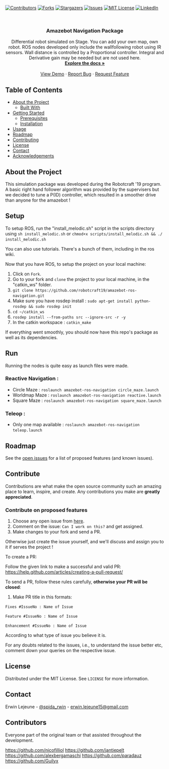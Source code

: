 [![Contributors][contributors-shield]][contributors-url]
[![Forks][forks-shield]][forks-url]
[![Stargazers][stars-shield]][stars-url]
[![Issues][issues-shield]][issues-url]
[![MIT License][license-shield]][license-url]
[![LinkedIn][linkedin-shield]][linkedin-url]

<br />
<p align="center">
  <a href="https://github.com/robotcraft19/amazebot-ros-navigation>
    <img src="res/images/logo_amazebot.png" alt="Logo" width="100" height="100">
  </a>

  <h3 align="center">Amazebot Navigation Package</h3>

  <p align="center">
    Differential robot simulated on Stage. You can add your own map, own robot. ROS nodes developed only include the wallfollowing robot using IR sensors. Wall distance is controlled by a Proportional controller. Integral and Derivative gain may be needed but are not used here.
    <br />
    <a href="https://github.com/robotcraft19/amazebot-ros-navigation"><strong>Explore the docs »</strong></a>
    <br />
    <br />
    <a href="https://github.com/robotcraft19/amazebot-ros-navigation">View Demo</a>
    ·
    <a href="https://github.com/robotcraft19/amazebot-ros-navigation/issues">Report Bug</a>
    ·
    <a href="https://github.com/robotcraft19/amazebot-ros-navigation/issues">Request Feature</a>
  </p>
</p>

## Table of Contents

* [About the Project](#about-the-project)
  * [Built With](#built-with)
* [Getting Started](#getting-started)
  * [Prerequisites](#prerequisites)
  * [Installation](#installation)
* [Usage](#usage)
* [Roadmap](#roadmap)
* [Contributing](#contributing)
* [License](#license)
* [Contact](#contact)
* [Acknowledgements](#acknowledgements)

## About the Project

<p align="center">
  <a href="https://github.com/robotcraft19/amazebot-ros-navigation>
    <img src="res/images/maze.png" alt="Logo" width="300" height="160">
  </a>
</p>

This simulation package was developed during the Robotcraft '19 program. A basic right hand follower algorithm was provided by the supervisers but we decided to tune a P(ID) controller, which resulted in a smoother drive than anyone for the amazebot ! 

## Setup

To setup ROS, run the "install_melodic.sh" script in the scripts directory using `sh install_melodic.sh` or `chmod+x scripts/install_melodic.sh && ./ install_melodic.sh`

You can also use tutorials. There's a bunch of them, including in the ros wiki.

Now that you have ROS, to setup the project on your local machine:

1. Click on `Fork`.
2. Go to your fork and `clone` the project to your local machine, in the "catkin_ws" folder.
3. `git clone https://github.com/robotcraft19/amazebot-ros-navigation.git`
4. Make sure you have rosdep install : `sudo apt-get install python-rosdep && sudo rosdep init`
5. `cd ~/catkin_ws`
6. `rosdep install --from-paths src --ignore-src -r -y`
7. In the catkin workspace : `catkin_make`

If everything went smoothly, you should now have this repo's package as well as its dependencies.

## Run

Running the nodes is quite easy as launch files were made. 

### Reactive Navigation :

- Circle Maze : `roslaunch amazebot-ros-navigation circle_maze.launch`
- Worldmap Maze : `roslaunch amazebot-ros-navigation reactive.launch`
- Square Maze : `roslaunch amazebot-ros-navigation square_maze.launch`

### Teleop :

- Only one map available : `roslaunch amazebot-ros-navigation teleop.launch`

## Roadmap

See the [open issues](https://github.com/robotcraft19/amazebot-ros-navigation/issues) for a list of proposed features (and known issues).

## Contribute

Contributions are what make the open source community such an amazing place to learn, inspire, and create. Any contributions you make are **greatly appreciated**.

### Contribute on proposed features

1. Choose any open issue from [here](https://github.com/robotcraft19/amazebot-ros-navigation/issues). 
2. Comment on the issue: `Can I work on this?` and get assigned.
3. Make changes to your fork and send a PR.

Otherwise just create the issue yourself, and we'll discuss and assign you to it if serves the project !

To create a PR:

Follow the given link to make a successful and valid PR: https://help.github.com/articles/creating-a-pull-request/

To send a PR, follow these rules carefully, **otherwise your PR will be closed**:

1. Make PR title in this formats: 
```
Fixes #IssueNo : Name of Issue
``` 
```
Feature #IssueNo : Name of Issue
```
```
Enhancement #IssueNo : Name of Issue
```

According to what type of issue you believe it is.

For any doubts related to the issues, i.e., to understand the issue better etc, comment down your queries on the respective issue.

## License

Distributed under the MIT License. See `LICENSE` for more information.

## Contact

Erwin Lejeune - [@spida_rwin](https://twitter.com/spida_rwin) - erwin.lejeune15@gmail.com

## Contributors

Everyone part of the original team or that assisted throughout the development.

https://github.com/nicofilliol
https://github.com/jantiepelt
https://github.com/alexbergamaschi
https://github.com/paradauz
https://github.com/Guilyx

[contributors-shield]: https://img.shields.io/github/contributors/robotcraft19/amazebot-ros-navigation.svg?style=flat-square
[contributors-url]: https://github.com/robotcraft19/amazebot-ros-navigation/graphs/contributors
[forks-shield]: https://img.shields.io/github/forks/robotcraft19/amazebot-ros-navigation.svg?style=flat-square
[forks-url]: https://github.com/robotcraft19/amazebot-ros-navigation/network/members
[stars-shield]: https://img.shields.io/github/stars/robotcraft19/amazebot-ros-navigation.svg?style=flat-square
[stars-url]: https://github.com/robotcraft19/amazebot-ros-navigation/stargazers
[issues-shield]: https://img.shields.io/github/issues/robotcraft19/amazebot-ros-navigation.svg?style=flat-square
[issues-url]: https://github.com/robotcraft19/amazebot-ros-navigation/issues
[license-shield]: https://img.shields.io/github/license/robotcraft19/amazebot-ros-navigation.svg?style=flat-square
[license-url]: https://github.com/robotcraft19/amazebot-ros-navigation/blob/master/LICENSE.md
[linkedin-shield]: https://img.shields.io/badge/-LinkedIn-black.svg?style=flat-square&logo=linkedin&colorB=555
[linkedin-url]: https://linkedin.com/in/erwinlejeune-lkn